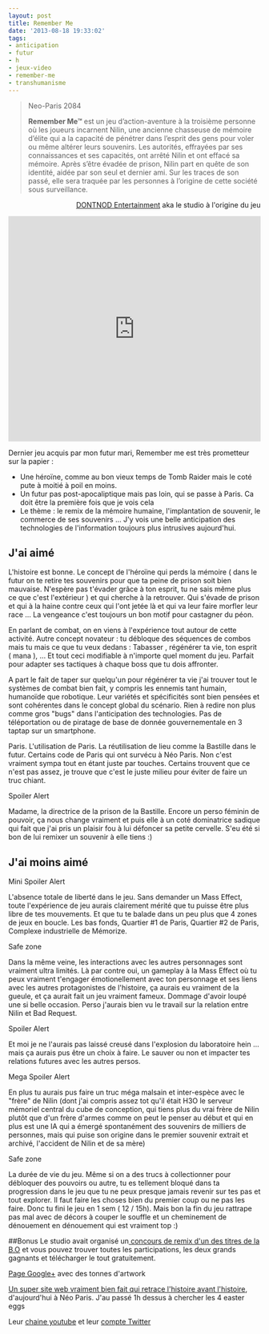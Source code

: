 ```yaml
---
layout: post
title: Remember Me
date: '2013-08-18 19:33:02'
tags:
- anticipation
- futur
- h
- jeux-video
- remember-me
- transhumanisme
---
```


> Neo-Paris 2084
>
> **Remember Me™** est un jeu d’action-aventure à la troisième personne où les joueurs incarnent Nilin, une ancienne chasseuse de mémoire d’élite qui a la capacité de pénétrer dans l’esprit des gens pour voler ou même altérer leurs souvenirs. Les autorités, effrayées par ses connaissances et ses capacités, ont arrêté Nilin et ont effacé sa mémoire. Après s’être évadée de prison, Nilin part en quête de son identité, aidée par son seul et dernier ami. Sur les traces de son passé, elle sera traquée par les personnes à l’origine de cette société sous surveillance.

<p style="text-align: right;"><a href="http://www.dont-nod.com/category/projets/rememberme-fr/" target="_blank">DONTNOD Entertainment</a> aka le studio à l'origine du jeu</p>


<iframe width="100%" height="450" scrolling="no" frameborder="no" src="https://w.soundcloud.com/player/?url=https%3A//api.soundcloud.com/playlists/3711250&amp;auto_play=false&amp;hide_related=false&amp;show_comments=true&amp;show_user=true&amp;show_reposts=false&amp;visual=true"></iframe>

Dernier jeu acquis par mon futur mari, Remember me est très prometteur sur la papier :

* Une héroïne, comme au bon vieux temps de Tomb Raider mais le coté pute à moitié à poil en moins.
* Un futur pas post-apocaliptique mais pas loin, qui se passe à Paris. Ca doit être la première fois que je vois cela
* Le thème : le remix de la mémoire humaine, l'implantation de souvenir, le commerce de ses souvenirs ... J'y vois une belle anticipation des technologies de l'information toujours plus intrusives aujourd'hui.

## J'ai aimé
L'histoire est bonne. Le concept de l'héroïne qui perds la mémoire ( dans le futur on te retire tes souvenirs pour que ta peine de prison soit bien mauvaise. N'espère pas t'évader grâce à ton esprit, tu ne sais même plus ce que c'est l'extérieur ) et qui cherche à la retrouver. Qui s'évade de prison et qui à la haine contre ceux qui l'ont jetée là et qui va leur faire morfler leur race ... La vengeance c'est toujours un bon motif pour castagner du péon.

En parlant de combat, on en viens à l'expérience tout autour de cette activité. Autre concept novateur : tu débloque des séquences de combos mais tu mais ce que tu veux dedans : Tabasser , régénérer ta vie, ton esprit ( mana ), ... Et tout ceci modifiable à n'importe quel moment du jeu. Parfait pour adapter ses tactiques à chaque boss que tu dois affronter.

A part le fait de taper sur quelqu'un pour régénérer ta vie j'ai trouver tout le systèmes de combat bien fait, y compris les ennemis tant humain, humanoïde que robotique. Leur variétés et spécificités sont bien pensées et sont cohérentes dans le concept global du scénario. Rien à redire non plus comme gros "bugs" dans l'anticipation des technologies. Pas de téléportation ou de piratage de base de donnée gouvernementale en 3 taptap sur un smartphone.

Paris. L'utilisation de Paris. La réutilisation de lieu comme la Bastille dans le futur. Certains code de Paris qui ont survécu à Néo Paris. Non c'est vraiment sympa tout en étant juste par touches. Certains trouvent que ce n'est pas assez, je trouve que c'est le juste milieu pour éviter de faire un truc chiant.

<p class="danger"> Spoiler Alert </p>

Madame, la directrice de la prison de la Bastille. Encore un perso féminin de pouvoir, ça nous change vraiment et puis elle à un coté dominatrice sadique qui fait que j'ai pris un plaisir fou à lui défoncer sa petite cervelle. S'eu été si bon de lui remixer un souvenir à elle tiens :)

## J'ai moins aimé

<p class="warning"> Mini Spoiler Alert </p>

L'absence totale de liberté dans le jeu. Sans demander un Mass Effect, toute l'expérience de jeu aurais clairement mérité que tu puisse être plus libre de tes mouvements. Et que tu te balade dans un peu plus que 4 zones de jeux en boucle. Les bas fonds, Quartier #1 de Paris, Quartier #2 de Paris, Complexe industrielle de Mémorize.

<p class="success">Safe zone</p>

Dans la même veine, les interactions avec les autres personnages sont vraiment ultra limités. Là par contre oui, un gameplay à la Mass Effect où tu peux vraiment t'engager émotionellement avec ton personnage et ses liens avec les autres protagonistes de l'histoire, ça aurais eu vraiment de la gueule, et ça aurait fait un jeu vraiment fameux. Dommage d'avoir loupé une si belle occasion. Perso j'aurais bien vu le travail sur la relation entre Nilin et Bad Request.

<p class="danger">Spoiler Alert</p>

Et moi je ne l'aurais pas laissé creusé dans l'explosion du laboratoire hein ... mais ça aurais pus être un choix à faire. Le sauver ou non et impacter tes relations futures avec les autres persos.

<p class="danger">Mega Spoiler Alert</p>

En plus tu aurais pus faire un truc méga malsain et inter-espèce avec le "frère" de Nilin (dont j'ai compris assez tot qu'il était H3O le serveur mémoriel central du cube de conception, qui tiens plus du vrai frère de Nilin plutôt que d'un frère d'armes comme on peut le penser au début et qui en plus est une IA qui a émergé spontanément des souvenirs de milliers de personnes, mais qui puise son origine dans le premier souvenir extrait et archivé, l'accident de Nilin et de sa mère)

<p class="success">Safe zone</p>

La durée de vie du jeu. Même si on a des trucs à collectionner pour débloquer des pouvoirs ou autre, tu es tellement bloqué dans ta progression dans le jeu que tu ne peux presque jamais revenir sur tes pas et tout explorer. Il faut faire les choses bien du premier coup ou ne pas les faire. Donc tu fini le jeu en 1 sem ( 12 / 15h). Mais bon la fin du jeu rattrape pas mal avec de décors à couper le souffle et un cheminement de dénouement en dénouement qui est vraiment top :)

##Bonus
Le studio avait organisé un<a href="http://www.remembermeremix.com" target="_blank"> concours de remix d'un des titres de la B.O</a> et vous pouvez trouver toutes les participations, les deux grands gagnants et télécharger le tout gratuitement.

<a href="https://plus.google.com/+remembermegame/posts" target="_blank">Page Google+</a> avec des tonnes d'artwork

<a href="http://journal.remembermegame.com/fr" target="_blank">Un super site web vraiment bien fait qui retrace l'histoire avant l'histoire</a>, d'aujourd'hui à Néo Paris. J'au passé 1h dessus à chercher les 4 easter eggs

Leur <a href="https://www.youtube.com/remembermegame" target="_blank">chaine youtube</a> et leur <a href="https://twitter.com/remembermegame" target="_blank">compte Twitter</a>